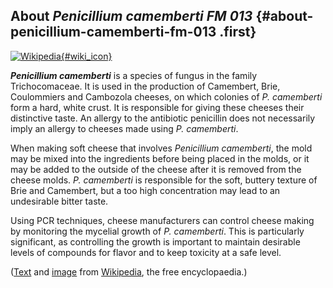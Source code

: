 About *Penicillium camemberti FM 013* {#about-penicillium-camemberti-fm-013 .first}
-------------------------------------

[![Wikipedia](/img/wikipedia_logo_v2_en.png){#wiki_icon}](http://en.wikipedia.org/wiki/Penicillium_camemberti)

***Penicillium camemberti*** is a species of fungus in the family
Trichocomaceae. It is used in the production of Camembert, Brie,
Coulommiers and Cambozola cheeses, on which colonies of *P. camemberti*
form a hard, white crust. It is responsible for giving these cheeses
their distinctive taste. An allergy to the antibiotic penicillin does
not necessarily imply an allergy to cheeses made using *P. camemberti*.

When making soft cheese that involves *Penicillium camemberti*, the mold
may be mixed into the ingredients before being placed in the molds, or
it may be added to the outside of the cheese after it is removed from
the cheese molds. *P. camemberti* is responsible for the soft, buttery
texture of Brie and Camembert, but a too high concentration may lead to
an undesirable bitter taste.

Using PCR techniques, cheese manufacturers can control cheese making by
monitoring the mycelial growth of *P. camemberti*. This is particularly
significant, as controlling the growth is important to maintain
desirable levels of compounds for flavor and to keep toxicity at a safe
level.

([Text](http://en.wikipedia.org/wiki/Penicillium_camemberti) and
[image](https://commons.wikimedia.org/wiki/File:Pcamemberti.jpg) from
[Wikipedia](http://en.wikipedia.org/), the free encyclopaedia.)
